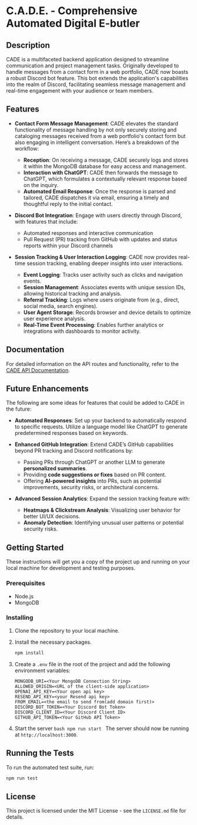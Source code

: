 # C.A.D.E. - Comprehensive Automated Digital E-butler

## Description

CADE is a multifaceted backend application designed to streamline communication and project management tasks. Originally developed to handle messages from a contact form in a web portfolio, CADE now boasts a robust Discord bot feature. This bot extends the application's capabilities into the realm of Discord, facilitating seamless message management and real-time engagement with your audience or team members.

## Features

-   **Contact Form Message Management**: CADE elevates the standard functionality of message handling by not only securely storing and cataloging messages received from a web portfolio's contact form but also engaging in intelligent conversation. Here’s a breakdown of the workflow:

    -   **Reception**: On receiving a message, CADE securely logs and stores it within the MongoDB database for easy access and management.
    -   **Interaction with ChatGPT**: CADE then forwards the message to ChatGPT, which formulates a contextually relevant response based on the inquiry.
    -   **Automated Email Response**: Once the response is parsed and tailored, CADE dispatches it via email, ensuring a timely and thoughtful reply to the initial contact.

-   **Discord Bot Integration**: Engage with users directly through Discord, with features that include:

    -   Automated responses and interactive communication
    -   Pull Request (PR) tracking from GitHub with updates and status reports within your Discord channels

-   **Session Tracking & User Interaction Logging**: CADE now provides real-time session tracking, enabling deeper insights into user interactions.
    -   **Event Logging**: Tracks user activity such as clicks and navigation events.
    -   **Session Management**: Associates events with unique session IDs, allowing historical tracking and analysis.
    -   **Referral Tracking**: Logs where users originate from (e.g., direct, social media, search engines).
    -   **User Agent Storage**: Records browser and device details to optimize user experience analysis.
    -   **Real-Time Event Processing**: Enables further analytics or integrations with dashboards to monitor activity.

## Documentation

For detailed information on the API routes and functionality, refer to the [CADE API Documentation](documentation.md).

## Future Enhancements

The following are some ideas for features that could be added to CADE in the future:

-   **Automated Responses**: Set up your backend to automatically respond to specific requests. Utilize a language model like ChatGPT to generate predetermined responses based on keywords.

-   **Enhanced GitHub Integration**: Extend CADE’s GitHub capabilities beyond PR tracking and Discord notifications by:

    -   Passing PRs through ChatGPT or another LLM to generate **personalized summaries**.
    -   Providing **code suggestions or fixes** based on PR content.
    -   Offering **AI-powered insights** into PRs, such as potential improvements, security risks, or architectural concerns.

-   **Advanced Session Analytics**: Expand the session tracking feature with:
    -   **Heatmaps & Clickstream Analysis**: Visualizing user behavior for better UI/UX decisions.
    -   **Anomaly Detection**: Identifying unusual user patterns or potential security risks.

## Getting Started

These instructions will get you a copy of the project up and running on your local machine for development and testing purposes.

### Prerequisites

-   Node.js
-   MongoDB

### Installing

1. Clone the repository to your local machine.

2. Install the necessary packages.
    ```bash
    npm install
    ```
3. Create a `.env` file in the root of the project and add the following environment variables:
    ```env
    MONGODB_URI=<Your MongoDB Connection String>
    ALLOWED_ORIGIN=<URL of the client-side application>
    OPENAI_API_KEY=<Your open api key>
    RESEND_API_KEY=<your Resend api key>
    FROM_EMAIL=<the email to send from(add domain first)>
    DISCORD_BOT_TOKEN=<Your Discord Bot Token>
    DISCORD_CLIENT_ID=<Your Discord Client ID>
    GITHUB_API_TOKEN=<Your GitHub API Token>
    ```
4. Start the server
   `bash
npm run start
`
   The server should now be running at `http://localhost:3000`.

## Running the Tests

To run the automated test suite, run:

```bash
npm run test
```

## License

This project is licensed under the MIT License - see the `LICENSE.md` file for details.
